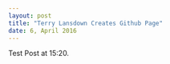 ```yaml
---
layout: post
title: "Terry Lansdown Creates Github Page"
date: 6, April 2016
---
```


Test Post at 15:20.